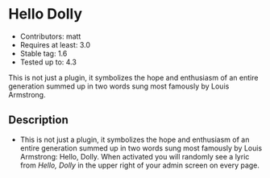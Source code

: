# Hello Dolly 
* Contributors: matt
* Requires at least: 3.0
* Stable tag: 1.6
* Tested up to: 4.3

This is not just a plugin, it symbolizes the hope and enthusiasm of an entire generation summed up in two words sung most famously by Louis Armstrong.

## Description 

* This is not just a plugin, it symbolizes the hope and enthusiasm of an entire generation summed up in two words sung most famously by Louis Armstrong: Hello, Dolly. When activated you will randomly see a lyric from <cite>Hello, Dolly</cite> in the upper right of your admin screen on every page.
